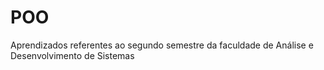 # POO
Aprendizados referentes ao segundo semestre da faculdade de Análise e Desenvolvimento de Sistemas
